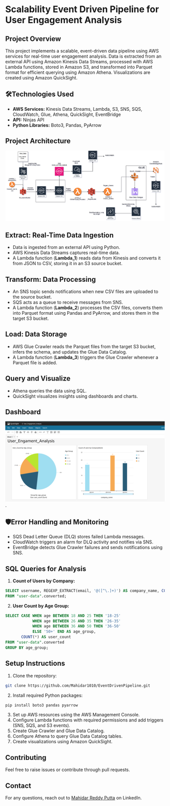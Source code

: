 # Scalability Event Driven Pipeline for User Engagement Analysis

## Project Overview
This project implements a scalable, event-driven data pipeline using AWS services for real-time user engagement analysis. Data is extracted from an external API using Amazon Kinesis Data Streams, processed with AWS Lambda functions, stored in Amazon S3, and transformed into Parquet format for efficient querying using Amazon Athena. Visualizations are created using Amazon QuickSight.

## 🛠Technologies Used
- **AWS Services:** Kinesis Data Streams, Lambda, S3, SNS, SQS, CloudWatch, Glue, Athena, QuickSight, EventBridge
- **API:** Ninjas API
- **Python Libraries:** Boto3, Pandas, PyArrow

## Project Architecture
![Architecture](EDP.png)

## Extract: Real-Time Data Ingestion
- Data is ingested from an external API using Python.
- AWS Kinesis Data Streams captures real-time data.
- A Lambda function (**Lambda_1**) reads data from Kinesis and converts it from JSON to CSV, storing it in an S3 source bucket.

## Transform: Data Processing
- An SNS topic sends notifications when new CSV files are uploaded to the source bucket.
- SQS acts as a queue to receive messages from SNS.
- A Lambda function (**Lambda_2**) processes the CSV files, converts them into Parquet format using Pandas and PyArrow, and stores them in the target S3 bucket.

## Load: Data Storage
- AWS Glue Crawler reads the Parquet files from the target S3 bucket, infers the schema, and updates the Glue Data Catalog.
- A Lambda function (**Lambda_3**) triggers the Glue Crawler whenever a Parquet file is added.

## Query and Visualize
- Athena queries the data using SQL.
- QuickSight visualizes insights using dashboards and charts.
  
## Dashboard
![QuickSight_Dashboard](https://github.com/Mahidar1010/EventDrivenPipeline/blob/main/Screenshot%202025-03-24%20005722.png).

## 🛡Error Handling and Monitoring
- SQS Dead Letter Queue (DLQ) stores failed Lambda messages.
- CloudWatch triggers an alarm for DLQ activity and notifies via SNS.
- EventBridge detects Glue Crawler failures and sends notifications using SNS.

## SQL Queries for Analysis
1. **Count of Users by Company:**
```sql
SELECT username, REGEXP_EXTRACT(email, '@([^\.]+)') AS company_name, COUNT(*) OVER (PARTITION BY REGEXP_EXTRACT(email, '@([^\.]+)')) AS user_count
FROM "user-data".converted;
```
2. **User Count by Age Group:**
```sql
SELECT CASE WHEN age BETWEEN 18 AND 25 THEN '18-25'
            WHEN age BETWEEN 26 AND 35 THEN '26-35'
            WHEN age BETWEEN 36 AND 50 THEN '36-50'
            ELSE '50+' END AS age_group,
       COUNT(*) AS user_count
FROM "user-data".converted
GROUP BY age_group;
```

## Setup Instructions
1. Clone the repository:
```bash
git clone https://github.com/Mahidar1010/EventDrivenPipeline.git
```
2. Install required Python packages:
```bash
pip install boto3 pandas pyarrow
```
3. Set up AWS resources using the AWS Management Console.
4. Configure Lambda functions with required permissions and add triggers (SNS, SQS, and S3 events).
5. Create Glue Crawler and Glue Data Catalog.
6. Configure Athena to query Glue Data Catalog tables.
7. Create visualizations using Amazon QuickSight.

## Contributing
Feel free to raise issues or contribute through pull requests.

## Contact
For any questions, reach out to [Mahidar Reddy Putta](https://www.linkedin.com/in/mahidar-reddy-putta-8258b2203/) on LinkedIn.
